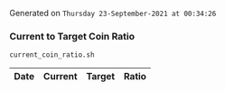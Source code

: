 Generated on `Thursday 23-September-2021 at 00:34:26`

### Current to Target Coin Ratio
`current_coin_ratio.sh`

Date|Current|Target|Ratio
---|---|---|---
